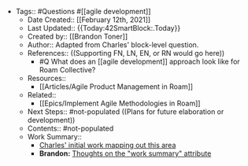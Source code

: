 - Tags:: #Questions #[[agile development]]
    - Date Created:: [[February 12th, 2021]]
    - Last Updated:: {{Today:42SmartBlock:.Today}}
    - Created by:: [[Brandon Toner]]
    - Author:: Adapted from Charles' block-level question.
    - References::  ((Supporting FN, LN, EN, or RN would go here))
        - #Q What does an [[agile development]] approach look like for Roam Collective?
    - Resources::
        - [[Articles/Agile Product Management in Roam]]
    - Related::
        - [[Epics/Implement Agile Methodologies in Roam]]
    - Next Steps:: #not-populated ((Plans for future elaboration or development))
    - Contents:: #not-populated
    - Work Summary:: 
        - [Charles' initial work mapping out this area](((6GfcqwQrI)))
        - **Brandon:** [Thoughts on the "work summary" attribute](((JZ6S734y4)))
